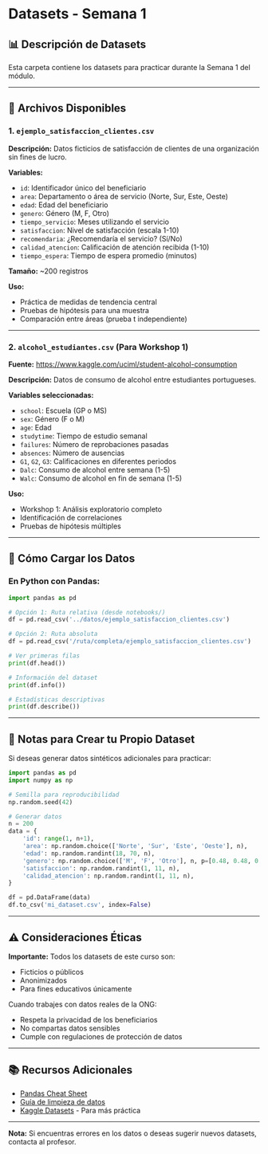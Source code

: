 # Datasets - Semana 1

## 📊 Descripción de Datasets

Esta carpeta contiene los datasets para practicar durante la Semana 1 del módulo.

---

## 📁 Archivos Disponibles

### 1. `ejemplo_satisfaccion_clientes.csv`

**Descripción:** Datos ficticios de satisfacción de clientes de una organización sin fines de lucro.

**Variables:**
- `id`: Identificador único del beneficiario
- `area`: Departamento o área de servicio (Norte, Sur, Este, Oeste)
- `edad`: Edad del beneficiario
- `genero`: Género (M, F, Otro)
- `tiempo_servicio`: Meses utilizando el servicio
- `satisfaccion`: Nivel de satisfacción (escala 1-10)
- `recomendaria`: ¿Recomendaría el servicio? (Sí/No)
- `calidad_atencion`: Calificación de atención recibida (1-10)
- `tiempo_espera`: Tiempo de espera promedio (minutos)

**Tamaño:** ~200 registros

**Uso:**
- Práctica de medidas de tendencia central
- Pruebas de hipótesis para una muestra
- Comparación entre áreas (prueba t independiente)

---

### 2. `alcohol_estudiantes.csv` (Para Workshop 1)

**Fuente:** https://www.kaggle.com/uciml/student-alcohol-consumption

**Descripción:** Datos de consumo de alcohol entre estudiantes portugueses.

**Variables seleccionadas:**
- `school`: Escuela (GP o MS)
- `sex`: Género (F o M)
- `age`: Edad
- `studytime`: Tiempo de estudio semanal
- `failures`: Número de reprobaciones pasadas
- `absences`: Número de ausencias
- `G1`, `G2`, `G3`: Calificaciones en diferentes periodos
- `Dalc`: Consumo de alcohol entre semana (1-5)
- `Walc`: Consumo de alcohol en fin de semana (1-5)

**Uso:**
- Workshop 1: Análisis exploratorio completo
- Identificación de correlaciones
- Pruebas de hipótesis múltiples

---

## 🔧 Cómo Cargar los Datos

### En Python con Pandas:

```python
import pandas as pd

# Opción 1: Ruta relativa (desde notebooks/)
df = pd.read_csv('../datos/ejemplo_satisfaccion_clientes.csv')

# Opción 2: Ruta absoluta
df = pd.read_csv('/ruta/completa/ejemplo_satisfaccion_clientes.csv')

# Ver primeras filas
print(df.head())

# Información del dataset
print(df.info())

# Estadísticas descriptivas
print(df.describe())
```

---

## 📝 Notas para Crear tu Propio Dataset

Si deseas generar datos sintéticos adicionales para practicar:

```python
import pandas as pd
import numpy as np

# Semilla para reproducibilidad
np.random.seed(42)

# Generar datos
n = 200
data = {
    'id': range(1, n+1),
    'area': np.random.choice(['Norte', 'Sur', 'Este', 'Oeste'], n),
    'edad': np.random.randint(18, 70, n),
    'genero': np.random.choice(['M', 'F', 'Otro'], n, p=[0.48, 0.48, 0.04]),
    'satisfaccion': np.random.randint(1, 11, n),
    'calidad_atencion': np.random.randint(1, 11, n),
}

df = pd.DataFrame(data)
df.to_csv('mi_dataset.csv', index=False)
```

---

## ⚠️ Consideraciones Éticas

**Importante:** Todos los datasets de este curso son:
- Ficticios o públicos
- Anonimizados
- Para fines educativos únicamente

Cuando trabajes con datos reales de la ONG:
- Respeta la privacidad de los beneficiarios
- No compartas datos sensibles
- Cumple con regulaciones de protección de datos

---

## 📚 Recursos Adicionales

- [Pandas Cheat Sheet](../../recursos/cheat_sheet_pandas.pdf)
- [Guía de limpieza de datos](../../recursos/guia_limpieza_datos.md)
- [Kaggle Datasets](https://www.kaggle.com/datasets) - Para más práctica

---

**Nota:** Si encuentras errores en los datos o deseas sugerir nuevos datasets, contacta al profesor.
